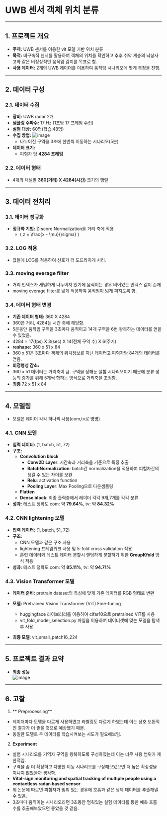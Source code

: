 # **UWB 센서 객체 위치 분류**

---

## **1. 프로젝트 개요**  
- **주제:** UWB 센서를 이용한 vit 모델 기반 위치 분류  
- **목적:** 비구속적 센서를 활용하여 객체의 위치를 확인하고 추후 취약 계층의 낙상사고와 같은 비정상적인 움직임 감지를 목표로 함. 
- **사용 데이터:** 2개의 UWB 레이더를 이용하여 움직임 시나리오에 맞게 측정을 진행.

---

## **2. 데이터 구성**  

### **2.1. 데이터 수집**  
- **장비:** UWB radar 2개  
- **샘플링 주파수:** 17 Hz (1초당 17 프레임 수집)  
- **실험 대상:** 60명(학습:48명)
- **수집 방법:**
     ![image](https://github.com/user-attachments/assets/3626c5ec-9d77-47b6-bc39-9372c90efcd6)
   - 나누어진 구역을 3초에 한번씩 이동하는 시나리오(5분)
- **데이터 크기:**  
   - 피험자 당 **4284 프레임** 

### **2.2. 데이터 형태**      
- 4개의 채널별 **360(거리) X 4284(시간)** 크기의 행렬    
---

## **3. 데이터 전처리**  

### **3.1. 데이터 정규화**   
- **정규화 기법:** Z-score Normalization을 거리 축에 적용  
   -  \( z = \frac{x - \mu}{\sigma} \)  

### **3.2. LOG 적용**  
- 값들에 LOG를 적용하여 신호가 더 도드라지게 처리.

### **3.3. moving everage filter**
- 거리 인덱스가 세밀하게 나누어져 있기에 움직이는 경우 비어있는 인덱스 값이 존재
- moving everage filter를 넓게 적용하여 움직임이 넓게 퍼지도록 함.

### **3.4. 데이터 형태 변경**  
- **기존 데이터 형태:** 360 X 4284
- 360은 거리, 4284는 시간 축에 해당함.
- 5분동안 움직임 구역을 3초마다 움직이고 14개 구역을 6번 왕복하는 데이터를 얻을 수 있었음.
- 4284 = 17(fps) X 3(sec) X 14(전체 구역 수) X 6(주기)
- **reshape:** 360 x 51 x 84
- 360 x 51은 3초마다 객체의 위치정보를 지닌 데이터고 피험자당 84개의 데이터를 얻음.  
- **비정형성 감소:**
- 360 x 51 데이터는 거리축이 큼. 구역을 정해둔 실험 시나리오이기 때문에 분류 성능의 증가를 위해 5개씩 합하는 방식으로 거리축을 조정함.
- **최종** 72 x 51 x 84

---

## **4. 모델링**  
- 모델은 레이더 각각 하나씩 사용(com,tv로 명명)
### **4.1. CNN 모델**  
- **입력 데이터:** (1, batch, 51, 72)  
- **구조:**
   - **Convolution block**  
        - **Conv2D Layer**: 시간축과 거리축을 기준으로 특징 추출
        - **BatchNormalization**: batch간 normalization을 적용하여 피험자간의 생길 수 있는 차이를 보완
        - **Relu**: activation function
        - **Pooling Layer**: Max Pooling으로 다운샘플링
   - **Flatten**
   - **Dense block**: 최종 출력층에서 레이더 각각 9개,7개를 각각 분류  
- **성과:** 테스트 정확도 com: 약 **79.64%**, tv: 약 **84.32%**

### **4.2. CNN lightening 모델**  
- **입력 데이터:** (1, batch, 51, 72)    
- **구조:**  
   - CNN 모델과 같은 구조 사용
   - lightening 프레임워크 사용 및 5-fold cross validation 적용
   - 훈련 데이터와 테스트 데이터 분할시 랜덤하게 분할하기 위한 **GroupKfold** 방식 적용
- **성과:** 테스트 정확도 com: 약 **85.11%**, tv: 약 **94.71%**

### **4.3. Vision Transformer 모델**  
- **데이터 준비:** pretrain dataset의 특성에 맞게 기존 데이터를 RGB 형태로 변환  
- **모델:** Pretrained Vision Transformer (ViT) Fine-tuning
     - huggingface 라이브러리를 이용하여 cifar10으로 pretrained ViT를 사용
     - vit_fold_model_selection.py 파일을 이용하여 데이터셋에 맞는 모델을 탐색 후 사용.
  
- **최종 모델**: vit_small_patch16_224
---

## **5. 프로젝트 결과 요약**  
- **최종 성능**  
   ![image](https://github.com/user-attachments/assets/89eba9ee-50b4-4fba-af5b-bf2de39ff620)
 
---

## **6. 고찰**
1. ** Preprocessing**
- 레이더마다 모델을 다르게 사용하였고 라벨링도 다르게 하였는데 이는 상호 보완적인 결과가 더 좋을 것으로 예상했기 때문.
- 동일한 모델로 두 데이터를 학습시켜보는 시도가 필요해보임.

2. **Experiment**
- 실험 시나리오를 기역자 구역을 왕복하도록 구성하였는데 이는 너무 사용 범위가 제한적임.
- 구역을 좀 더 확장하고 다양한 이동 시나리오를 구상해보았으면 더 높은 확장성을 지니지 않았을까 생각함. 
- **Vital-sign monitoring and spatial tracking of multiple people using a contactless radar-based sensor**
- 위 논문에 따르면 피험자가 멈춰 있는 경우에 호흡과 같은 생체 데이터를 추출해낼 수 있음.
- 3초마다 움직이는 시나리오라면 3초동안 멈춰있는 실험 데이터를 통한 예측 호흡 수를 추출해보았으면 좋았을 것 같음.
